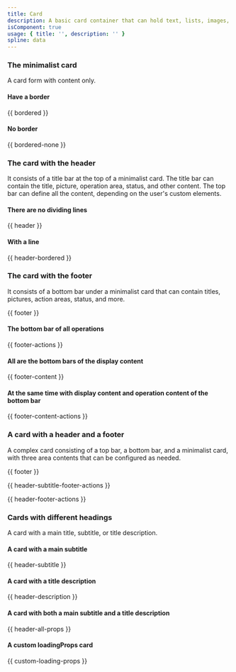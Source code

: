 ```yaml
---
title: Card 
description: A basic card container that can hold text, lists, images, and paragraphs, often used in background overview pages.
isComponent: true
usage: { title: '', description: '' }
spline: data
---
```


### The minimalist card

A card form with content only.

#### Have a border

{{ bordered }}

#### No border

{{ bordered-none }}

### The card with the header

It consists of a title bar at the top of a minimalist card. The title bar can contain the title, picture, operation area, status, and other content. The top bar can define all the content, depending on the user's custom elements.

#### There are no dividing lines

{{ header }}

#### With a line

{{ header-bordered }}

### The card with the footer

It consists of a bottom bar under a minimalist card that can contain titles, pictures, action areas, status, and more.

{{ footer }}

#### The bottom bar of all operations

{{ footer-actions }}

#### All are the bottom bars of the display content

{{ footer-content }}

#### At the same time with display content and operation content of the bottom bar

{{ footer-content-actions }}

### A card with a header and a footer

A complex card consisting of a top bar, a bottom bar, and a minimalist card, with three area contents that can be configured as needed.

{{ footer }}

{{ header-subtitle-footer-actions }}

{{ header-footer-actions }}

### Cards with different headings

A card with a main title, subtitle, or title description.

#### A card with a main subtitle

{{ header-subtitle }}

#### A card with a title description

{{ header-description }}

#### A card with both a main subtitle and a title description

{{ header-all-props }}

#### A custom loadingProps card

{{ custom-loading-props }}
